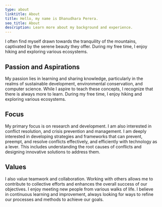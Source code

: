 ```yaml
---
type: about
linktitle: About
title: Hello, my name is Dhanudhara Perera.
seo_title: About
description: Learn more about my background and experience.
---
```


I often find myself drawn towards the tranquility of the mountains, captivated by the serene beauty they offer. During my free time, I enjoy hiking and exploring various ecosystems.

## Passion and Aspirations

My passion lies in learning and sharing knowledge, particularly in the realms of sustainable development, environmental conservation, and computer science. While I aspire to teach these concepts, I recognize that there is always more to learn. During my free time, I enjoy hiking and exploring various ecosystems.

## Focus

My primary focus is on research and development. I am also interested in conflict resolution, and crisis prevention and management. I am deeply interested in developing strategies and frameworks that can prevent, preempt, and resolve conflicts effectively, and efficiently with technology as a lever. This includes understanding the root causes of conflicts and designing innovative solutions to address them.

## Values

I also value teamwork and collaboration. Working with others allows me to contribute to collective efforts and enhances the overall success of our objectives. I enjoy meeting new people from various walks of life. I believe in continuous learning and improvement, always looking for ways to refine our processes and methods to achieve our goals.
